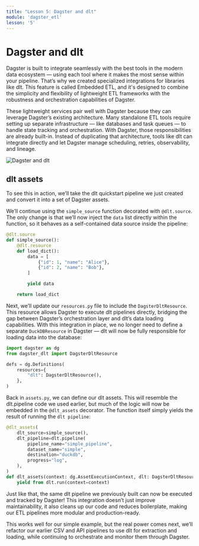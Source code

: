 ```yaml
---
title: "Lesson 5: Dagster and dlt"
module: 'dagster_etl'
lesson: '5'
---
```


# Dagster and dlt

Dagster is built to integrate seamlessly with the best tools in the modern data ecosystem — using each tool where it makes the most sense within your pipeline. That’s why we created specialized integrations for libraries like dlt. This feature is called Embedded ETL, and it's designed to combine the simplicity and flexibility of lightweight ETL frameworks with the robustness and orchestration capabilities of Dagster.

These lightweight services pair well with Dagster because they can leverage Dagster’s existing architecture. Many standalone ETL tools require setting up separate infrastructure — like databases and task queues — to handle state tracking and orchestration. With Dagster, those responsibilities are already built-in. Instead of duplicating that architecture, tools like dlt can integrate directly and let Dagster manage scheduling, retries, observability, and lineage.

![Dagster and dlt](/images/dagster-etl/lesson-5/dlt-etl.png)

## dlt assets

To see this in action, we’ll take the dlt quickstart pipeline we just created and convert it into a set of Dagster assets.

We’ll continue using the `simple_source` function decorated with `@dlt.source`. The only change is that we’ll now inject the `data` list directly within the function, so it behaves as a self-contained data source inside the pipeline:

```python
@dlt.source
def simple_source():
    @dlt.resource
    def load_dict():
        data = [
            {"id": 1, "name": "Alice"},
            {"id": 2, "name": "Bob"},
        ]

        yield data

    return load_dict
```

Next, we’ll update our `resources.py` file to include the `DagsterDltResource`. This resource allows Dagster to execute dlt pipelines directly, bridging the gap between Dagster’s orchestration layer and dlt’s data loading capabilities. With this integration in place, we no longer need to define a separate `DuckDBResource` in Dagster — dlt will now be fully responsible for loading data into the database:


```python
import dagster as dg
from dagster_dlt import DagsterDltResource

defs = dg.Definitions(
    resources={
        "dlt": DagsterDltResource(),
    },
)
```

Back in `assets.py`, we can define our dlt assets. This will resemble the dlt.pipeline code we used earlier, but much of the logic will now be embedded in the `@dlt_assets` decorator. The function itself simply yields the result of running the `dlt pipeline`:

```python
@dlt_assets(
    dlt_source=simple_source(),
    dlt_pipeline=dlt.pipeline(
        pipeline_name="simple_pipeline",
        dataset_name="simple",
        destination="duckdb",
        progress="log",
    ),
)
def dlt_assets(context: dg.AssetExecutionContext, dlt: DagsterDltResource):
    yield from dlt.run(context=context)
```

Just like that, the same dlt pipeline we previously built can now be executed and tracked by Dagster! This integration doesn’t just improve maintainability, it also cleans up our code and reduces boilerplate, making our ETL pipelines more modular and production-ready.

This works well for our simple example, but the real power comes next, we’ll refactor our earlier CSV and API pipelines to use dlt for extraction and loading, while continuing to orchestrate and monitor them through Dagster.
